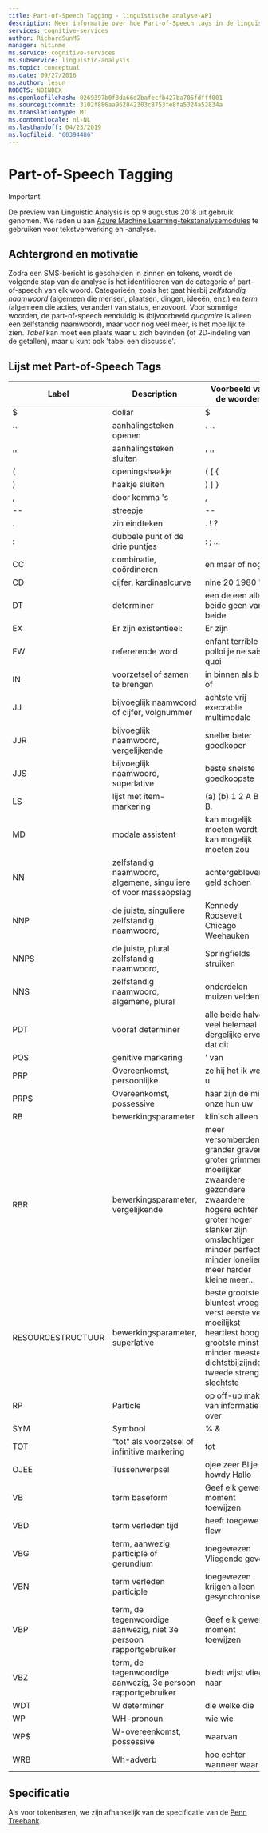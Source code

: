 ```yaml
---
title: Part-of-Speech Tagging - linguïstische analyse-API
description: Meer informatie over hoe Part-of-Speech tags in de linguïstische analyse-API identificeert de categorie of spraak van elk woord uit tekst.
services: cognitive-services
author: RichardSunMS
manager: nitinme
ms.service: cognitive-services
ms.subservice: linguistic-analysis
ms.topic: conceptual
ms.date: 09/27/2016
ms.author: lesun
ROBOTS: NOINDEX
ms.openlocfilehash: 0269397b0f8da66d2bafecfb427ba705fdfff001
ms.sourcegitcommit: 3102f886aa962842303c8753fe8fa5324a52834a
ms.translationtype: MT
ms.contentlocale: nl-NL
ms.lasthandoff: 04/23/2019
ms.locfileid: "60394486"
---
```

# <a name="part-of-speech-tagging"></a>Part-of-Speech Tagging

> [!IMPORTANT]
> De preview van Linguistic Analysis is op 9 augustus 2018 uit gebruik genomen. We raden u aan [Azure Machine Learning-tekstanalysemodules](https://docs.microsoft.com/azure/machine-learning/studio-module-reference/text-analytics) te gebruiken voor tekstverwerking en -analyse.

## <a name="background-and-motivation"></a>Achtergrond en motivatie

Zodra een SMS-bericht is gescheiden in zinnen en tokens, wordt de volgende stap van de analyse is het identificeren van de categorie of part-of-speech van elk woord.
Categorieën, zoals het gaat hierbij *zelfstandig naamwoord* (algemeen die mensen, plaatsen, dingen, ideeën, enz.) en *term* (algemeen die acties, verandert van status, enzovoort. Voor sommige woorden, de part-of-speech eenduidig is (bijvoorbeeld *quagmire* is alleen een zelfstandig naamwoord), maar voor nog veel meer, is het moeilijk te zien.
*Tabel* kan moet een plaats waar u zich bevinden (of 2D-indeling van de getallen), maar u kunt ook 'tabel een discussie'.

## <a name="list-of-part-of-speech-tags"></a>Lijst met Part-of-Speech Tags

| Label | Description | Voorbeeld van de woorden |
|-----|-------------|---------------|
| $ | dollar | $ |
| \`\` | aanhalingsteken openen | \` \`\` |
| '' | aanhalingsteken sluiten | ' '' |
| ( | openingshaakje | ( [ { |
| ) | haakje sluiten | ) ] } |
| ,  | door komma 's | ,  |
| -- | streepje | -- |
| . | zin eindteken | . ! ? |
| : | dubbele punt of de drie puntjes | : ; ... |
| CC | combinatie, coördineren | en maar of nog|
| CD | cijfer, kardinaalcurve | nine 20 1980 '96 |
| DT | determiner |een de een alle beide geen van beide|
| EX | Er zijn existentieel: | Er zijn |
| FW | refererende word | enfant terrible hoi polloi je ne sais quoi |
| IN | voorzetsel of samen te brengen| in binnen als bij of |
| JJ | bijvoeglijk naamwoord of cijfer, volgnummer | achtste vrij execrable multimodale |
| JJR | bijvoeglijk naamwoord, vergelijkende | sneller beter goedkoper |
| JJS | bijvoeglijk naamwoord, superlative | beste snelste goedkoopste |
| LS | lijst met item-markering | (a) (b) 1 2 A B A. B. |
| MD | modale assistent | kan mogelijk moeten wordt kan mogelijk moeten zou |
| NN | zelfstandig naamwoord, algemene, singuliere of voor massaopslag | achtergebleven geld schoen |
| NNP | de juiste, singuliere zelfstandig naamwoord, | Kennedy Roosevelt Chicago Weehauken |
| NNPS | de juiste, plural zelfstandig naamwoord, | Springfields struiken |
| NNS | zelfstandig naamwoord, algemene, plural | onderdelen muizen velden |
| PDT | vooraf determiner | alle beide halve veel helemaal dergelijke ervoor dat dit |
| POS | genitive markering | ' van |
| PRP | Overeenkomst, persoonlijke | ze hij het ik we ze u |
| PRP$ | Overeenkomst, possessive | haar zijn de mijn onze hun uw |
| RB | bewerkingsparameter | klinisch alleen |
| RBR | bewerkingsparameter, vergelijkende | meer versomberden grander graver groter grimmer moeilijker zwaardere gezondere zwaardere hogere echter groter hoger slanker zijn omslachtiger minder perfect minder lonelier meer harder kleine meer... |
| RESOURCESTRUCTUUR | bewerkingsparameter, superlative | beste grootste bluntest vroegste verst eerste verst moeilijkst heartiest hoogste grootste minst minder meeste dichtstbijzijnde tweede strengste slechtste |
| RP | Particle | op off-up maken van informatie over |
| SYM | Symbool | % & |
| TOT | "tot" als voorzetsel of infinitive markering | tot |
| OJEE | Tussenwerpsel | ojee zeer Blije howdy Hallo |
| VB | term baseform | Geef elk gewenst moment toewijzen |
| VBD | term verleden tijd | heeft toegewezen flew |
| VBG | term, aanwezig participle of gerundium | toegewezen Vliegende geven |
| VBN | term verleden participle | toegewezen krijgen alleen gesynchroniseerd |
| VBP | term, de tegenwoordige aanwezig, niet 3e persoon rapportgebruiker | Geef elk gewenst moment toewijzen |
| VBZ | term, de tegenwoordige aanwezig, 3e persoon rapportgebruiker | biedt wijst vliegt naar |
| WDT | W determiner | die welke die |
| WP | WH-pronoun | wie wie |
| WP$ | W-overeenkomst, possessive | waarvan |
| WRB | Wh-adverb | hoe echter wanneer waar |

## <a name="specification"></a>Specificatie

Als voor tokeniseren, we zijn afhankelijk van de specificatie van de [Penn Treebank](https://catalog.ldc.upenn.edu/LDC99T42).
